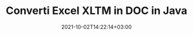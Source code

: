 ---
############################# Static ############################
layout: "autogen-gist"
date: 2021-10-02T14:22:14+03:00
draft: false
path: "it/total/java/conversion/xltm-to-doc/"
other_out_formats: "PDF DOC DOCX DOCM DOT DOTX DOTM TXT RTF HTML HTM MHTML MHT XLS XLSX XLSM XLSB XLT XLTX XLTM XLAM CSV TSV DIF SXC FODS PPT PPTX PPS PPSX PPSM POT POTX PPTM POTM ODT OTT OTP ODP ODS EMZ WMZ SVG SVGZ XPS TEX DCM WMF EMF BMP PNG GIF JPEG TIFF ICO WEBP JP2 TGA PSB PSD EPUB MD XML JSON DICOM FODP JPG"
ad_headline: "Conversione da Java XLTM a DOC"
ad_description: "API di conversione di documenti da XLTM a DOC per Java | Oltre 100 formati di file supportati"

############################# Head ############################
head_title: "Converti Excel XLTM in DOC tramite le API di conversione di fogli di calcolo Java"
head_description: "Libreria di conversione di documenti Java nativa al 100% per convertire fogli di calcolo Excel XLTM in DOC e oltre 100 altri formati di file di immagini e documenti in applicazioni Java."

############################# Header ############################
title: "Converti Excel XLTM in DOC in Java"
description: "Utilizzando la libreria di conversione di documenti Excel nativa: converti XLTM in DOC e oltre 100 altri formati di file in qualsiasi tipo di applicazione basata su Java con la massima precisione. Lavora con un set avanzato di funzionalità di conversione dei documenti per mantenere il comando e personalizzare l'aspetto dei documenti convertiti a tuo piacimento. Converti in modo programmatico tutti i formati di fogli di lavoro Excel più diffusi in e da documenti Word, presentazioni PowerPoint, PDF, Photoshop, eBook, Web e formati di file immagine senza utilizzare API o software esterni. Lavorando con l'API di conversione di Java Excel, converti facilmente l'intero documento in una volta o scegli pagine specifiche del documento di origine in base agli intervalli di pagine selettivi o ai diversi numeri di pagina da convertire facilmente in un formato di documento supportato."

############################# SubMenu ############################
submenu:
    enable: false

############################# Content ############################
content:
    enable: true
    block:
    - title_left: "Come convertire XLTM in DOC in Java"
      content_left: |
          Esegui la conversione di file XLTM in DOC in Java utilizzando tre semplici passaggi. Visualizza il documento convertito così com'è o visualizzalo come HTML senza alcuna dipendenza da software esterno.

          -   Crea una nuova istanza della classe **Converter** e carica il file XLTM
          -   Impostare **ConvertOptions** per il tipo di documento DOC
          -   Chiama il metodo **Convert** dell'istanza di classe **Converter** per la conversione in DOC
          -   Imposta le opzioni per il visualizzatore HTML
          -   Crea un oggetto **Viewer** per visualizzare DOC convertito come HTML
          
      title_right: "Scarica e istruzioni di installazione"
      content_right: |
          Sono necessari gli spazi dei nomi `GroupDocs.Conversion` e `GroupDocs.Viewer` per convertire tra oltre 100 documenti e formati di file immagine come PDF, Microsoft Word, Excel, PowerPoint, Project, Visio, Outlook, HTML e diagrammi. Esplora altre [API Java per documenti Office](https://products.conholdate.com/total/java/) offerte da Conholdate.Total.
          
          Ottieni i rispettivi file assembly da [Scarica](https://downloads.conholdate.com/total/java) o recupera l'intero pacchetto da [Maven](https://repository.conholdate.com/webapp/#/artifacts/browse/tree/General/repo) per aggiungere `Conholdate.Total` direttamente nel tuo spazio di lavoro.
          
      gisthash: "675fd7fb45acf595fd9f872593eb2899"
      gistfile: "excel-worksheet-to-pdf-conversion.java"
          
    - title_left: "Converti XLTM protetto da password in DOC"
      content_left: |
          Carica e converti accuratamente i documenti protetti con una password all'interno delle tue applicazioni basate su Java. L'API di conversione del formato file supporta anche il rendering di documenti remoti da diverse origini tra cui S3, Blob, FTP, Stream, URL o un disco locale.

          -   Crea una nuova istanza della classe **Converter** e passa il percorso del documento di origine
          -   Istanziare la classe corretta **ConvertOptions**, ad es. (PdfConvertOptions, WordProcessingConvertOptions, SpreadsheetConvertOptions ecc.)
          -   Chiama il metodo **Convert** dell'istanza della classe **Converter** e passa il nome del file per il documento convertito
        
      title_right: "Estrazione delle informazioni del documento di origine"
      content_right: |
          La funzione di estrazione delle informazioni sui documenti non solo consente di ottenere le informazioni di base sul file del documento di origine, ma supporta anche l'estrazione di alcune preziose informazioni specifiche sul formato di file come le date di inizio e fine del progetto di un file Microsoft Project, eventuali restrizioni di stampa su un documento PDF, elenco di cartelle racchiuse in un file di dati di Outlook ecc.

          Converti i formati di file di documenti più diffusi su diversi sistemi operativi come Windows, Linux o macOS mentre utilizzi ambienti di sviluppo come NetBeans, IntelliJ IDEA ed Eclipse.
          
      gisthash: "35e23082b8fa43502d6784c38947eef1"
      gistfile: "password-protected-word-document-to-pdf-conversion.java"

    - title_left: "Aggiungi filigrana a Excel e converti in PDF"
      content_left: |
          L'API di conversione dei documenti Java consente di convertire accuratamente i fogli di lavoro di Excel esattamente come il file originale e di applicare una filigrana di testo alle pagine del documento convertito. Usa le opzioni della filigrana come carattere, colore, larghezza, altezza, sfondo e angolo di rotazione mentre aggiungi la filigrana di testo al documento Excel e la conversione in un file PDF.

          -   Crea una nuova istanza della classe **Converter** e carica il documento di input
          -   Istanziare la classe corretta **ConvertOptions**, ad es. (PdfConvertOptions, WordProcessingConvertOptions, SpreadsheetConvertOptions ecc.)
          -   Imposta la proprietà **Watermark** dell'istanza **ConvertOptions**
          -   Specifica le proprietà della filigrana (colore, larghezza, testo, altezza, ecc.)
          -   Chiama il metodo **Convert** dell'istanza di classe **Converter** per la conversione in PDF
        
      title_right: "Memorizzazione nella cache dei risultati del documento convertito"
      content_right: |
          In alcuni casi, la dimensione del documento convertito è maggiore e la conversione richiede tempo. La libreria di conversione dei documenti offre la funzione di memorizzazione nella cache per gestire in modo efficiente tali situazioni e accelerare il processo di conversione ripetitivo. Abilita l'interfaccia ICache per lavorare con l'implementazione della cache personalizzata utilizzando il punto di estensione e controlla la conversione della cache, come preferisci.

          Il risultato della conversione viene salvato nell'unità locale per impostazione predefinita ma qualsiasi tipo di archiviazione cache può essere supportata implementando le interfacce appropriate come Amazon S3, Dropbox, Google Drive, Windows Azure, Reddis o qualsiasi altro.
          
      gisthash: "6999e55b491eea2906d7fefe2e636e33"
      gistfile: "add-watermark-to-excel-worksheet-and-convert-to-pdf.java"
############################# About Formats ############################
about_formats:
    enable: false
############################# More Formats ############################
more_formats:
    enable: true
    auto: false
    other_out_formats: PDF DOC DOCX DOCM DOT DOTX DOTM TXT RTF HTML HTM MHTML MHT XLS XLSX XLSM XLSB XLT XLTX XLTM XLAM CSV TSV DIF SXC FODS PPT PPTX PPS PPSX PPSM POT POTX PPTM POTM ODT OTT OTP ODP ODS EMZ WMZ SVG SVGZ XPS TEX DCM WMF EMF BMP PNG GIF JPEG TIFF ICO WEBP JP2 TGA PSB PSD EPUB MD XML JSON DICOM FODP JPG
############################# Back to top ###############################
back_to_top:
  enable: true
---